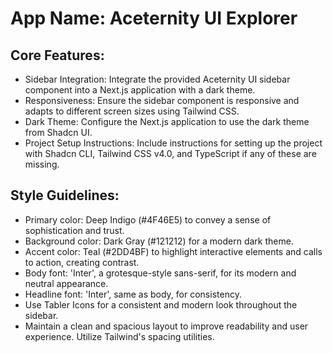 # **App Name**: Aceternity UI Explorer

## Core Features:

- Sidebar Integration: Integrate the provided Aceternity UI sidebar component into a Next.js application with a dark theme.
- Responsiveness: Ensure the sidebar component is responsive and adapts to different screen sizes using Tailwind CSS.
- Dark Theme: Configure the Next.js application to use the dark theme from Shadcn UI.
- Project Setup Instructions: Include instructions for setting up the project with Shadcn CLI, Tailwind CSS v4.0, and TypeScript if any of these are missing.

## Style Guidelines:

- Primary color: Deep Indigo (#4F46E5) to convey a sense of sophistication and trust.
- Background color: Dark Gray (#121212) for a modern dark theme.
- Accent color: Teal (#2DD4BF) to highlight interactive elements and calls to action, creating contrast.
- Body font: 'Inter', a grotesque-style sans-serif, for its modern and neutral appearance.
- Headline font: 'Inter', same as body, for consistency.
- Use Tabler Icons for a consistent and modern look throughout the sidebar.
- Maintain a clean and spacious layout to improve readability and user experience. Utilize Tailwind's spacing utilities.